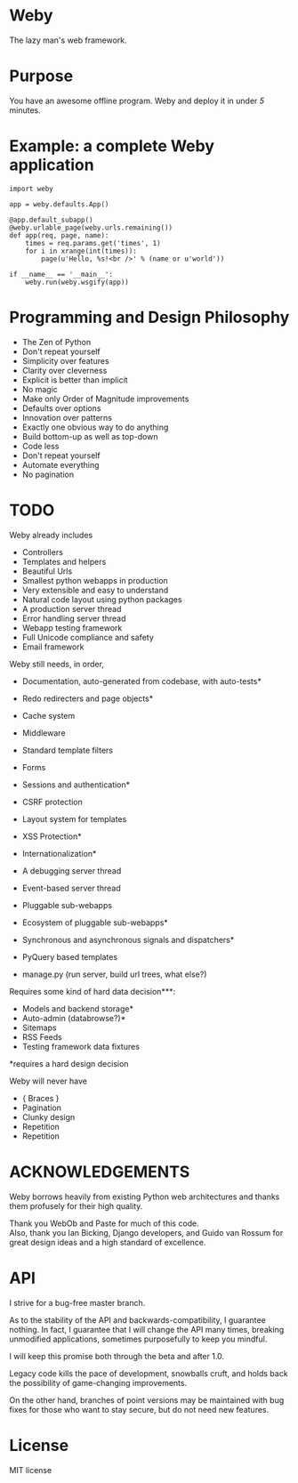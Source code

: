 Weby
======
The lazy man's web framework.


Purpose
=======
You have an awesome offline program.  Weby and deploy it in under _5_ minutes.


Example: a complete Weby application
======================================

    import weby

    app = weby.defaults.App()

    @app.default_subapp()
    @weby.urlable_page(weby.urls.remaining())
    def app(req, page, name):
        times = req.params.get('times', 1)
        for i in xrange(int(times)):
            page(u'Hello, %s!<br />' % (name or u'world'))

    if __name__ == '__main__':
        weby.run(weby.wsgify(app))

Programming and Design Philosophy
=================================

* The Zen of Python
* Don't repeat yourself
* Simplicity over features
* Clarity over cleverness
* Explicit is better than implicit
* No magic
* Make only Order of Magnitude improvements
* Defaults over options
* Innovation over patterns
* Exactly one obvious way to do anything
* Build bottom-up as well as top-down
* Code less
* Don't repeat yourself
* Automate everything
* No pagination

TODO
====
Weby already includes 

- Controllers
- Templates and helpers
- Beautiful Urls
- Smallest python webapps in production
- Very extensible and easy to understand
- Natural code layout using python packages
- A production server thread
- Error handling server thread
- Webapp testing framework
- Full Unicode compliance and safety
- Email framework

Weby still needs, in order,

- Documentation, auto-generated from codebase, with auto-tests*
- Redo redirecters and page objects*

- Cache system

- Middleware
- Standard template filters
- Forms

- Sessions and authentication*
- CSRF protection

- Layout system for templates
- XSS Protection*
- Internationalization*

- A debugging server thread
- Event-based server thread

- Pluggable sub-webapps
- Ecosystem of pluggable sub-webapps*

- Synchronous and asynchronous signals and dispatchers*

- PyQuery based templates
- manage.py (run server, build url trees, what else?)

Requires some kind of hard data decision***:

- Models and backend storage*
- Auto-admin (databrowse?)*
- Sitemaps
- RSS Feeds
- Testing framework data fixtures


*requires a hard design decision


Weby will never have

* { Braces }
* Pagination
* Clunky design
* Repetition
* Repetition


ACKNOWLEDGEMENTS
================
Weby borrows heavily from existing Python web architectures 
and thanks them profusely for their high quality.

Thank you WebOb and Paste for much of this code.  
Also, thank you Ian Bicking, Django developers, and Guido van Rossum 
for great design ideas and a high standard of excellence.

API
===
I strive for a bug-free master branch.  

As to the stability of the API and backwards-compatibility, 
I guarantee nothing.  In fact, I guarantee that I will change
the API many times, breaking unmodified applications, sometimes
purposefully to keep you mindful.

I will keep this promise both through the beta and after 1.0.

Legacy code kills the pace of development, snowballs cruft, 
and holds back the possibility of game-changing improvements.

On the other hand, branches of point versions may be maintained
with bug fixes for those who want to stay secure, but do not need
new features.


License
=======
MIT license

